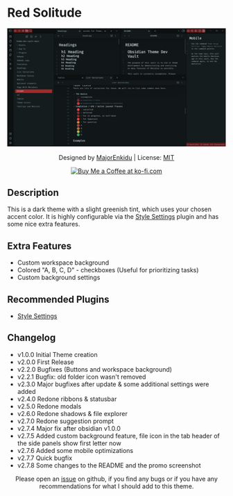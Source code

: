 # Red Solitude

![Screenshot](promo_screenshot_large.png)

<p align="center">
    Designed by
    <a href="https://github.com/MajorEnkidu">MajorEnkidu</a>
     | License:
    <a href="https://github.com/MajorEnkidu/red-solitude-vscode-theme/blob/main/LICENCE.md">MIT</a>
</p>

<p align="center">
    <a href='https://ko-fi.com/W7W1D5JTZ' target='_blank'>
        <img height='36' style='border:0px;height:36px;' src='https://cdn.ko-fi.com/cdn/kofi3.png?v=3' border='0' alt='Buy Me a Coffee at ko-fi.com' />
    </a>
</p>

## Description

This is a dark theme with a slight greenish tint, which uses your chosen accent color. It is highly configurable via the [Style Settings](https://github.com/mgmeyers/obsidian-style-settings) plugin and has some nice extra features.

## Extra Features

- Custom workspace background
- Colored "A, B, C, D" - checkboxes (Useful for prioritizing tasks)
- Custom background settings

## Recommended Plugins

- [Style Settings](https://github.com/mgmeyers/obsidian-style-settings)

## Changelog

- v1.0.0 Initial Theme creation
- v2.0.0 First Release
- v2.2.0 Bugfixes (Buttons and workspace background)
- v2.2.1 Bugfix: old folder icon wasn't removed
- v2.3.0 Major bugfixes after update & some additional settings were added
- v2.4.0 Redone ribbons & statusbar
- v2.5.0 Redone modals
- v2.6.0 Redone shadows & file explorer
- v2.7.0 Redone suggestion prompt
- v2.7.4 Major fix after obsidian v1.0.0
- v2.7.5 Added custom background feature, file icon in the tab header of the side panels show first letter now
- v2.7.6 Added some mobile optimizations
- v2.7.7 Quick bugfix
- v2.7.8 Some changes to the README and the promo screenshot

<p align="center">
    Please open an <a href="https://github.com/MajorEnkidu/red-solitude-obsidian-theme/issues">issue</a> on github, if you find any bugs or if you have any recommendations for what I should add to this theme.
</p>
